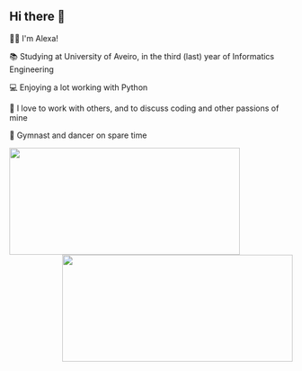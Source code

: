 ## Hi there 👋
👩‍💻 I'm Alexa!  

📚 Studying at University of Aveiro, in the third (last) year of Informatics Engineering

💻 Enjoying a lot working with Python

💬 I love to work with others, and to discuss coding and other passions of mine

🤸 Gymnast and dancer on spare time


<img align="left" height="190vh" width="410vw" src="https://github-readme-stats.vercel.app/api?username=alexandradecarvalho&show_icons=true&theme=vue&include_all_commits=true&count_private=true">
<img align="right" height="190vh" width="410vw" src="https://github-readme-stats.vercel.app/api/top-langs/?username=alexandradecarvalho&layout=compact&theme=vue" >
